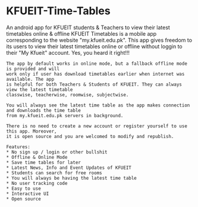 # KFUEIT-Time-Tables
 An android app for KFUEIT students &amp; Teachers to view their latest timetables online &amp; offline
KFUEIT Timetables is a mobile app corresponding to the website "my.kfueit.edu.pk".
    This app gives freedom to its users to view their latest timetables online or offline
    without loggin to their "My Kfueit" account. Yes, you heard it right!!!

    The app by default works in online mode, but a fallback offline mode is provided and will
    work only if user has download timetables earlier when internet was available. The app
    is helpful for both Teachers & Students of KFUEIT. They can always view the latest timetable
    classwise, teacherwise, roomwise, subjectwise.

    You will always see the latest time table as the app makes connection and downloads the time table
    from my.kfueit.edu.pk servers in background.

    There is no need to create a new account or register yourself to use this app. Moreover,
    it is open source and you are welcomed to modify and republish.

    Features:
    * No sign up / login or other bullshit
    * Offline & Online Mode
    * Save time tables for later
    * Latest News, Info and Event Updates of KFUEIT
    * Students can search for free rooms
    * You will always be having the latest time table
    * No user tracking code
    * Easy to use
    * Interactive UI
    * Open source
